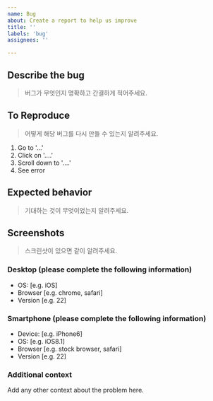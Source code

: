 ```yaml
---
name: Bug
about: Create a report to help us improve
title: ''
labels: 'bug'
assignees: ''

---
```


## Describe the bug

> 버그가 무엇인지 명확하고 간결하게 적어주세요.

## To Reproduce

> 어떻게 해당 버그를 다시 만들 수 있는지 알려주세요.

1. Go to '...'
2. Click on '....'
3. Scroll down to '....'
4. See error

## Expected behavior

> 기대하는 것이 무엇이었는지 알려주세요.

## Screenshots

> 스크린샷이 있으면 같이 알려주세요.

### Desktop (please complete the following information)

- OS: [e.g. iOS]
- Browser [e.g. chrome, safari]
- Version [e.g. 22]

### Smartphone (please complete the following information)

- Device: [e.g. iPhone6]
- OS: [e.g. iOS8.1]
- Browser [e.g. stock browser, safari]
- Version [e.g. 22]

### Additional context

Add any other context about the problem here.
